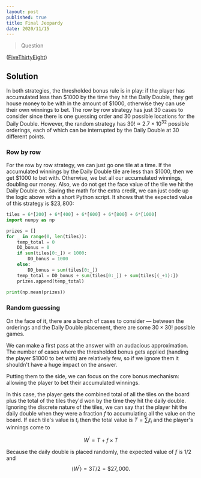 ```yaml
---
layout: post
published: true
title: Final Jeopardy
date: 2020/11/15
---
```


>Question

<!--more-->

([FiveThirtyEight](URL))

## Solution

In both strategies, the thresholded bonus rule is in play: if the player has accumulated less than $\$1000$ by the time they hit the Daily Double, they get house money to be with in the amount of $\$1000,$ otherwise they can use their own winnings to bet. The row by row strategy has just $30$ cases to consider since there is one guessing order and $30$ possible locations for the Daily Double. However, the random strategy has $30! \approx 2.7\times 10^{32}$ possible orderings, each of which can be interrupted by the Daily Double at $30$ different points. 

### Row by row

For the row by row strategy, we can just go one tile at a time. If the accumulated winnings by the Daily Double tile are less than $\$1000,$ then we get $\$1000$ to bet with. Otherwise, we bet all our accumulated winnings, doubling our money. Also, we do not get the face value of the tile we hit the Daily Double on. Saving the math for the extra credit, we can just code up the logic above with a short Python script. It shows that the expected value of this strategy is $\$23,800:$

```python
tiles = 6*[200] + 6*[400] + 6*[600] + 6*[800] + 6*[1000]
import numpy as np

prizes = []
for _ in range(0, len(tiles)):
    temp_total = 0
    DD_bonus = 0
    if sum(tiles[0:_]) < 1000:
        DD_bonus = 1000
    else:
        DD_bonus = sum(tiles[0:_])
    temp_total = DD_bonus + sum(tiles[0:_]) + sum(tiles[(_+1):])
    prizes.append(temp_total)
    
print(np.mean(prizes))
```

### Random guessing

On the face of it, there are a bunch of cases to consider — between the orderings and the Daily Double placement, there are some $30\times30!$ possible games. 

We can make a first pass at the answer with an audacious approximation. The number of cases where the thresholded bonus gets applied (handing the player $\$1000$ to bet with) are relatively few, so if we ignore them it shouldn't have a huge impact on the answer.

Putting them to the side, we can focus on the core bonus mechanism: allowing the player to bet their accumulated winnings. 

In this case, the player gets the combined total of all the tiles on the board plus the total of the tiles they'd won by the time they hit the daily double. Ignoring the discrete nature of the tiles, we can say that the player hit the daily double when they were a fraction $f$ to accumulating all the value on the board. If each tile's value is $t_i$ then the total value is $T = \sum_i t_i$ and the player's winnings come to

$$W^\prime = T + f\times T$$

Because the daily double is placed randomly, the expected value of $f$ is $1/2$ and $$\langle W^\prime \rangle = 3T/2 = \$27,000.$$

<br>
